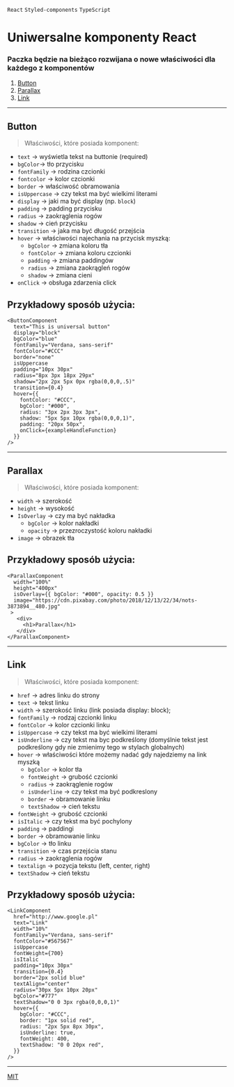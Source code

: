 `React` `Styled-components` `TypeScript`

# Uniwersalne komponenty React

### Paczka będzie na bieżąco rozwijana o nowe właściwości dla każdego z komponentów

1. [Button](#Button)
2. [Parallax](#Parallax)
3. [Link](#Link)

---

## Button

> Właściwości, które posiada komponent:

- `text` -> wyświetla tekst na buttonie (required)
- `bgColor`-> tło przycisku
- `fontFamily` -> rodzina czcionki
- `fontcolor` -> kolor czcionki
- `border` -> właściwość obramowania
- `isUppercase` -> czy tekst ma być wielkimi literami
- `display` -> jaki ma być display (np. `block`)
- `padding` -> padding przycisku
- `radius` -> zaokrąglenia rogów
- `shadow` -> cień przycisku
- `transition` -> jaka ma być długość przejścia
- `hover` -> właściwości najechania na przycisk myszką:
    - `bgColor` -> zmiana koloru tła
    - `fontColor` -> zmiana koloru czcionki
    - `padding` -> zmiana paddingów
    - `radius` -> zmiana zaokrągleń rogów
    - `shadow` -> zmiana cieni
- `onClick` -> obsługa zdarzenia click

## Przykładowy sposób użycia:

```
<ButtonComponent
  text="This is universal button"
  display="block"
  bgColor="blue"
  fontFamily="Verdana, sans-serif"
  fontColor="#CCC"
  border="none"
  isUppercase
  padding="10px 30px"
  radius="8px 3px 18px 29px"
  shadow="2px 2px 5px 0px rgba(0,0,0,.5)"
  transition={0.4}
  hover={{
    fontColor: "#CCC",
    bgColor: "#000",
    radius: "3px 2px 3px 3px",
    shadow: "5px 5px 10px rgba(0,0,0,1)",
    padding: "20px 50px",
    onClick={exampleHandleFunction}
  }}
/>
```

---

## Parallax

> Właściwości, które posiada komponent:

- `width` -> szerokość
- `height` -> wysokość
- `IsOverlay` -> czy ma być nakładka
    - `bgColor` -> kolor nakładki
    - `opacity` -> przezroczystość koloru nakładki
- `image` -> obrazek tła

## Przykładowy sposób użycia:

```
<ParallaxComponent
  width="100%"
  height="400px"
  isOverlay={{ bgColor: "#000", opacity: 0.5 }}
  image="https://cdn.pixabay.com/photo/2018/12/13/22/34/nots-3873894__480.jpg"
 >
   <div>
     <h1>Parallax</h1>
   </div>
</ParallaxComponent>
```

---

## Link

> Właściwości, które posiada komponent:

- `href` -> adres linku do strony
- `text` -> tekst linku
- `width` -> szerokość linku (link posiada display: block);
- `fontFamily` -> rodzaj czcionki linku
- `fontColor` -> kolor czcionki linku
- `isUppercase` -> czy tekst ma być wielkimi literami
- `isUnderline` -> czy tekst ma byc podkreślony (domyślnie tekst jest podkreślony gdy nie zmienimy tego w stylach globalnych)
- `hover` -> właściwości które możemy nadać gdy najedziemy na link myszką
  - `bgColor` -> kolor tła
  - `fontWeight` -> grubość czcionki
  - `radius` -> zaokrąglenie rogów
  - `isUnderline` -> czy tekst ma być podkreslony
  - `border` -> obramowanie linku
  - `textShadow` -> cień tekstu
- `fontWeight` -> grubość czcionki
- `isItalic` -> czy tekst ma być pochylony
- `padding` -> paddingi
- `border` -> obramowanie linku
- `bgColor` -> tło linku
- `transition` -> czas przejścia stanu
- `radius` -> zaokrąglenia rogów
- `textalign` -> pozycja tekstu (left, center, right)
- `textShadow` -> cień tekstu

## Przykładowy sposób użycia:

```
<LinkComponent
  href="http://www.google.pl"
  text="Link"
  width="10%"
  fontFamily="Verdana, sans-serif"
  fontColor="#567567"
  isUppercase
  fontWeight={700}
  isItalic
  padding="10px 30px"
  transition={0.4}
  border="2px solid blue"
  textAlign="center"
  radius="30px 5px 10px 20px"
  bgColor="#777"
  textShadow="0 0 3px rgba(0,0,0,1)"
  hover={{
    bgColor: "#CCC",
    border: "1px solid red",
    radius: "2px 5px 8px 30px",
    isUnderline: true,
    fontWeight: 400,
    textShadow: "0 0 20px red",
  }}
/>
```

---

[MIT](https://choosealicense.com/licenses/mit/)